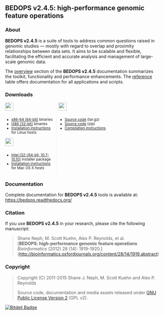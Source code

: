 ## BEDOPS v2.4.5: high-performance genomic feature operations ##

<!-- <img src="http://bedops.readthedocs.org/en/latest/_static/logo_with_label_v2.png" align="right" style="max-width:33%" /> -->

### About ###

**BEDOPS v2.4.5** is a suite of tools to address common questions raised in genomic studies — mostly with regard to overlap and proximity relationships between data sets. It aims to be scalable and flexible, facilitating the efficient and accurate analysis and management of large-scale genomic data. 

The <a href="https://bedops.readthedocs.org/en/latest/content/overview.html#overview">overview</a> section of the **BEDOPS v2.4.5** documentation summarizes the toolkit, functionality and performance enhancements. The <a href="https://bedops.readthedocs.org/en/latest/index.html#reference">reference</a> table offers documentation for all applications and scripts.

### Downloads ###

<div class="index_cols" style="-webkit-column-count:3; -moz-column-count:3; column-count:3; -webkit-column-rule: 1px dotted #e0e0e0; -moz-column-rule: 1px dotted #e0e0e0; column-rule: 1px dotted #e0e0e0;">
   <div class="col_element" style="display: inline-block;">
      <img src="https://bedops.readthedocs.org/en/latest/_images/linux_v2.png" style="height:26px; width: auto !important; margin-bottom:10px;">
      <ul style="list-style-type:square; font-size:smaller; margin-left:0; margin-right:0px; padding-right:0px; padding-left:20px;">
         <li><a href="https://github.com/bedops/bedops/releases/download/v2.4.5/bedops_linux_x86_64-v2.4.5.tar.bz2">x86-64 (64-bit)</a> binaries</li>
         <li><a href="https://github.com/bedops/bedops/releases/download/v2.4.5/bedops_linux_i386-v2.4.5.tar.bz2">i386 (32-bit)</a> binaries</li>
         <li><a href="http://bedops.readthedocs.org/en/latest/content/installation.html#linux">Installation instructions</a> for Linux hosts</li>
      </ul>
   </div>
   <div class="col_element" style="display: inline-block;">
      <img src="https://bedops.readthedocs.org/en/latest/_images/macosx_v2.png" style="height:26px; width: auto !important; margin-bottom:10px;">
      <ul style="list-style-type:square; font-size:smaller; margin-left:0; margin-right:0px; padding-right:0px; padding-left:20px;">
         <li><a href="https://github.com/bedops/bedops/releases/download/v2.4.5/BEDOPS.2.4.5.mpkg.zip">Intel (32-/64-bit, 10.7-10.10)</a> installer package</li>
         <li><a href="http://bedops.readthedocs.org/en/latest/content/installation.html#mac-os-x">Installation instructions</a> for Mac OS X hosts</li>
      </ul>
   </div>
   <div class="col_element" style="display: inline-block;">
      <img src="https://bedops.readthedocs.org/en/latest/_images/source_v2.png" style="height:26px; width: auto !important; margin-bottom:10px;">
      <ul style="list-style-type:square; font-size:smaller; margin-left:0; margin-right:0px; padding-right:0px; padding-left:20px;">
         <li><a href="https://github.com/bedops/bedops/archive/v2.4.5.tar.gz">Source code</a> (tar.gz)</li>
         <li><a href="https://github.com/bedops/bedops/archive/v2.4.5.zip">Source code</a> (zip)</li>
         <li><a href="http://bedops.readthedocs.org/en/latest/content/installation.html#installation-via-source-code">Compilation instructions</a></li>
      </ul>
   </div>
</div>

### Documentation ###

Complete documentation for **BEDOPS v2.4.5** tools is available at: <a href="https://bedops.readthedocs.org/en/latest/index.html">https://bedops.readthedocs.org/</a>

### Citation ###

If you use **BEDOPS v2.4.5** in your research, please cite the following manuscript:

> Shane Neph, M. Scott Kuehn, Alex P. Reynolds, et al.  
> [**BEDOPS: high-performance genomic feature operations**  
> *Bioinformatics* (2012) 28 (14): 1919-1920.] (http://bioinformatics.oxfordjournals.org/content/28/14/1919.abstract)

### Copyright ###

> Copyright (C) 2011-2015 Shane J. Neph, M. Scott Kuehn and Alex P. Reynolds
>
> Source code, documentation and media assets released under <a href="https://github.com/bedops/bedops/blob/master/LICENSE">GNU Public License Version 2</a> (GPL v2).


[![Bitdeli Badge](https://d2weczhvl823v0.cloudfront.net/bedops/bedops/trend.png)](https://bitdeli.com/free "Bitdeli Badge")
